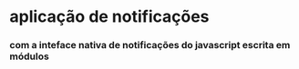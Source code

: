 # aplicação de notificações

### com a inteface nativa de notificações do javascript escrita em módulos